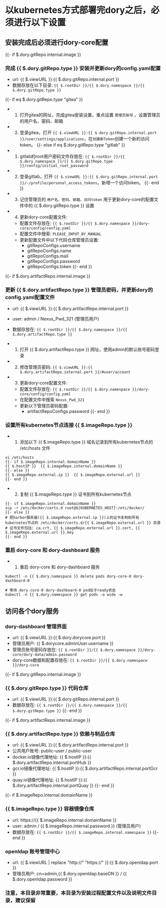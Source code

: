 # 以kubernetes方式部署完dory之后，必须进行以下设置

## 安装完成后必须进行dory-core配置

{{- if $.dory.gitRepo.internal.image }}
### 完成 {{ $.dory.gitRepo.type }} 安装并更新dory的config.yaml配置

- url: {{ $.viewURL }}:{{ $.dory.gitRepo.internal.port }}
- 数据存放在以下目录: `{{ $.rootDir }}/{{ $.dory.namespace }}/{{ $.dory.gitRepo.type }}`

{{- if eq $.dory.gitRepo.type "gitea" }}
- 1. 打开gitea的网址，完成gitea安装设置，重点设置 `管理员账号` ，设置管理员的用户名、密码、邮箱
- 2. 登录gitea，打开 `{{ $.viewURL }}:{{ $.dory.gitRepo.internal.port }}/user/settings/applications`，在`创建新Token`创建一个新的访问token。
{{- else if eq $.dory.gitRepo.type "gitlab" }}
- 1. gitlab的root用户密码文件存放在: `{{ $.rootDir }}/{{ $.dory.namespace }}/{{ $.dory.gitRepo.type }}/config/initial_root_password`
- 2. 登录gitlab，打开 `{{ $.viewURL }}:{{ $.dory.gitRepo.internal.port }}/-/profile/personal_access_tokens`，新增一个访问token。
{{- end }}
- 3. 记住管理员的 `用户名、密码、邮箱、访问token` 用于更新dory-core的配置文件中的 {{ $.dory.gitRepo.type }} 设置
- 4. 更新dory-core配置文件:
  - 配置文件存放在: `{{ $.rootDir }}/{{ $.dory.namespace }}/dory-core/config/config.yaml`
  - 配置文件中搜索: `PLEASE_INPUT_BY_MANUAL`
  - 更新配置文件中以下代码仓库管理员设置: 
    - gitRepoConfigs.username
    - gitRepoConfigs.name
    - gitRepoConfigs.mail
    - gitRepoConfigs.password
    - gitRepoConfigs.token
{{- end }}

{{- if $.dory.artifactRepo.internal.image }}
### 更新 {{ $.dory.artifactRepo.type }} 管理员密码，并更新dory的config.yaml配置文件

- url: {{ $.viewURL }}:{{ $.dory.artifactRepo.internal.port }}
- user: admin / Nexus_Pwd_321 (管理员用户)
- 数据存放在: `{{ $.rootDir }}/{{ $.dory.namespace }}/{{ $.dory.artifactRepo.type }}`

- 1. 打开 {{ $.dory.artifactRepo.type }} 网址，使用admin的默认账号密码登录
- 2. 修改管理员密码: `{{ $.viewURL }}:{{ $.dory.artifactRepo.internal.port }}/#user/account`
- 3. 更新dory-core配置文件:
  - 配置文件存放在: `{{ $.rootDir }}/{{ $.dory.namespace }}/dory-core/config/config.yaml`
  - 在配置文件中搜索 `Nexus_Pwd_321`
  - 更新以下管理员密码配置: 
    - artifactRepoConfigs.password
{{- end }}

### 设置所有kubernetes节点连接 {{ $.imageRepo.type }}

- 1. 添加以下 {{ $.imageRepo.type }} 域名记录到所有kubernetes节点的 /etc/hosts 文件  

```shell script
vi /etc/hosts
{{- if $.imageRepo.internal.domainName }}
{{ $.hostIP }}  {{ $.imageRepo.internal.domainName }}
{{- else }}
{{ $.imageRepo.external.ip }}  {{ $.imageRepo.external.url }}
{{- end }}
```

- 2. 复制 {{ $.imageRepo.type }} 证书到所有kubernetes节点

```shell script
{{- if $.imageRepo.internal.domainName }}
scp -r /etc/docker/certs.d root@${KUBERNETES_HOST}:/etc/docker/
{{- else }}
# 把harbor服务器({{ $.imageRepo.external.ip }})上的证书复制到所有kubernetes节点的 /etc/docker/certs.d/{{ $.imageRepo.external.url }} 目录
# 证书文件包括: ca.crt, {{ $.imageRepo.external.url }}.cert, {{ $.imageRepo.external.url }}.key
{{- end }}
```

### 重启 dory-core 和 dory-dashboard 服务

- 1. 重启 dory-core 和 dory-dashboard 服务

```shell script
kubectl -n {{ $.dory.namespace }} delete pods dory-core-0 dory-dashboard-0

# 等待 dory-core-0 dory-dashboard-0 pod处于ready状态
kubectl -n {{ $.dory.namespace }} get pods -o wide -w
```

## 访问各个dory服务

### dory-dashboard 管理界面

- url: {{ $.viewURL }}:{{ $.dory.dorycore.port }}
- 管理员用户: {{ $.dorycore.adminUser.username }}
- 管理员账号密码存放在: `{{ $.rootDir }}/{{ $.dory.namespace }}/dory-core/dory-data/admin.password`
- dory-core数据和配置存放在: `{{ $.rootDir }}/{{ $.dory.namespace }}/dory-core`

{{- if $.dory.gitRepo.internal.image }}
### {{ $.dory.gitRepo.type }} 代码仓库

- url: {{ $.viewURL }}:{{ $.dory.gitRepo.internal.port }}
- 数据存放在: `{{ $.rootDir }}/{{ $.dory.namespace }}/{{ $.dory.gitRepo.type }}`
{{- end }}

{{- if $.dory.artifactRepo.internal.image }}
### {{ $.dory.artifactRepo.type }} 依赖与制品仓库

- url: {{ $.viewURL }}:{{ $.dory.artifactRepo.internal.port }}
- 公共用户账号: public-user / public-user
- docker.io镜像代理地址: {{ $.hostIP }}:{{ $.dory.artifactRepo.internal.portHub }}
- gcr.io镜像代理地址: {{ $.hostIP }}:{{ $.dory.artifactRepo.internal.portGcr }}
- quay.io镜像代理地址: {{ $.hostIP }}:{{ $.dory.artifactRepo.internal.portQuay }}
{{- end }}

{{- if $.imageRepo.internal.domainName }}
### {{ $.imageRepo.type }} 容器镜像仓库

- url: https://{{ $.imageRepo.internal.domainName }}
- user: admin / {{ $.imageRepo.internal.password }} (管理员用户)
- 数据存放在: `{{ $.rootDir }}/{{ $.imageRepo.internal.namespace }}`
{{- end }}

### openldap 账号管理中心

- url: {{ $.viewURL | replace "http://" "https://" }}:{{ $.dory.openldap.port }}
- 管理员用户: cn=admin,{{ $.dory.openldap.baseDN }} / {{ $.dory.openldap.password }}

### 注意，本目录非常重要，本目录为安装过程配置文件以及说明文件目录，建议保留
